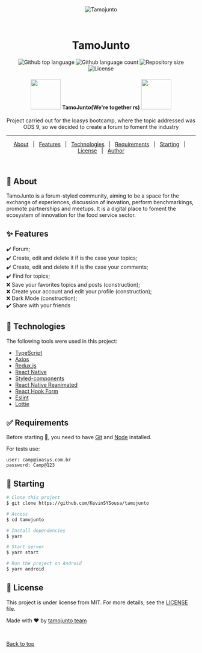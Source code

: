 <div align="center" id="top"> 
  <img src="./.github/app.gif" alt="Tamojunto" />

&#xa0;

</div>

<h1 align="center">TamoJunto</h1>

<p align="center">
  <img alt="Github top language" src="https://img.shields.io/github/languages/top/KevinSYSousa/tamojunto?color=56BEB8">

  <img alt="Github language count" src="https://img.shields.io/github/languages/count/KevinSYSousa/tamojunto?color=56BEB8">

  <img alt="Repository size" src="https://img.shields.io/github/repo-size/KevinSYSousa/tamojunto?color=56BEB8">

  <img alt="License" src="https://img.shields.io/github/license/KevinSYSousa/tamojunto?color=56BEB8">

</p>

<h4 align="center">
<img src="https://media4.giphy.com/media/Bte6Ao8JjooBA1jVWW/giphy.gif?cid=790b76114bb45200f28231fe8661c383f4c46cd9420bffe6&rid=giphy.gif&ct=s" width="80px">
	TamoJunto(We're together rs)
<img src="https://media4.giphy.com/media/YTJJAVjzeKLcKoA4ie/giphy.gif?cid=790b76114345f6573241480f0386fd233fc37e1de2265ee8&rid=giphy.gif&ct=s" width="80px">
</h4>
<p align="center">Project carried out for the Ioasys bootcamp, where the topic addressed was ODS 9, so we decided to create a forum to foment the industry </p>

<hr>

<p align="center">
  <a href="#dart-about">About</a> &#xa0; | &#xa0; 
  <a href="#sparkles-features">Features</a> &#xa0; | &#xa0;
  <a href="#rocket-technologies">Technologies</a> &#xa0; | &#xa0;
  <a href="#white_check_mark-requirements">Requirements</a> &#xa0; | &#xa0;
  <a href="#checkered_flag-starting">Starting</a> &#xa0; | &#xa0;
  <a href="#memo-license">License</a> &#xa0; | &#xa0;
  <a href="https://github.com/KevinSYSousa" target="_blank">Author</a>
</p>

<br>

## :dart: About

TamoJunto is a forum-styled community, aiming to be a space for the exchange of experiences, discussion of inovation, perform benchmarkings, promote partnerships and meetups. It is a digital place to foment the ecosystem of innovation for the food service sector.

## :sparkles: Features

:heavy_check_mark: Forum;\
:heavy_check_mark: Create, edit and delete it if is the case your topics;\
:heavy_check_mark: Create, edit and delete it if is the case your comments;\
:heavy_check_mark: Find for topics;\
:x: Save your favorites topics and posts (construction);\
:x: Create your account and edit your profile (construction);\
:x: Dark Mode (construction);\
:heavy_check_mark: Share with your friends

## :rocket: Technologies

The following tools were used in this project:

- [TypeScript](https://www.typescriptlang.org/)
- [Axios](https://axios-http.com/)
- [Redux.js](https://redux-toolkit.js.org/)
- [React Native](https://reactnative.dev/)
- [Styled-components](https://styled-components.com/)
- [React Native Reanimated](https://docs.swmansion.com/react-native-reanimated/)
- [React Hook Form](https://react-hook-form.com/)
- [Eslint](https://eslint.org/)
- [Lottie](https://lottiefiles.com/)

## :white_check_mark: Requirements

Before starting :checkered_flag:, you need to have [Git](https://git-scm.com) and [Node](https://nodejs.org/en/) installed.

For tests use:

    user: camp@ioasys.com.br
    password: Camp@123

## :checkered_flag: Starting

```bash
# Clone this project
$ git clone https://github.com/KevinSYSousa/tamojunto

# Access
$ cd tamojunto

# Install dependencies
$ yarn

# Start server
$ yarn start

# Run the project on Android
$ yarn android
```

## :memo: License

This project is under license from MIT. For more details, see the [LICENSE](LICENSE.md) file.

Made with :heart: by <a href="https://github.com/KevinSYSousa" target="_blank">tamojunto team</a>

&#xa0;

<a href="#top">Back to top</a>
